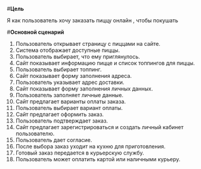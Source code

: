 #**Цель**


Я как пользователь хочу заказать пиццу онлайн , чтобы покушать 


#**Основной сценарий**


1.	Пользователь открывает страницу с пиццами на сайте.
2.	Система отображает доступные пиццы. 
3.	Пользователь выбирает, что ему приглянулось. 
4.	Сайт показывает информацию пицце и список топпингов для пиццы. 
5.	Пользователь выбирает топпинг.
6.	Сайт показывает форму заполнения адреса. 
7.	Пользователь указывает адрес доставки.
8.	Сайт показывает форму заполнения личных данных.
9.	Пользователь заполняет личные данные. 
10.	Сайт предлагает варианты оплаты заказа. 
11.	Пользователь выбирает вариант оплаты.
12.	Сайт предлагает оформить заказ. 
13.	Пользователь подтверждает заказ. 
14.	Сайт предлагает зарегистрироваться и создать личный кабинет пользователю.
15.	Пользователь дает согласие. 
16.	После выбора заказ уходит на кухню для приготовления.
17.	Готовый заказ передается в курьерскую службу. 
18.	Пользователь может оплатить картой или наличными курьеру. 
